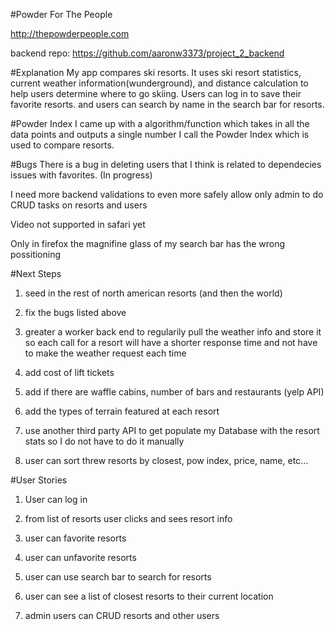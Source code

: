 
#Powder For The People

http://thepowderpeople.com

backend repo: https://github.com/aaronw3373/project_2_backend

#Explanation
My app compares ski resorts.
It uses ski resort statistics, current weather information(wunderground),
and distance calculation to help users determine where to go skiing.
Users can log in to save their favorite resorts.
and users can search by name in the search bar for resorts.

#Powder Index
I came up with a algorithm/function which takes in all the data points and outputs a single number I call the Powder Index which is used to compare resorts.

#Bugs
There is a bug in deleting users that I think is related to dependecies issues with favorites. (In progress)

I need more backend validations to even more safely allow only admin to do CRUD tasks on resorts and users

Video not supported in safari yet

Only in firefox the magnifine glass of my search bar has the wrong possitioning

#Next Steps
1. seed in the rest of north american resorts (and then the world)

2. fix the bugs listed above

3. greater a worker back end to regularily pull the weather info and store it so each call for a resort will have a shorter response time and not have to make the weather request each time

4. add cost of lift tickets

5. add if there are waffle cabins, number of bars and restaurants (yelp API)

6. add the types of terrain featured at each resort

7. use another third party API to get populate my Database with the resort stats so I do not have to do it manually

8. user can sort threw resorts by closest, pow index, price, name, etc...


#User Stories
1. User can log in

2. from list of resorts user clicks and sees resort info

3. user can favorite resorts

4. user can unfavorite resorts

4. user can use search bar to search for resorts

6. user can see a list of closest resorts to their current location

7. admin users can CRUD resorts and other users
